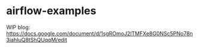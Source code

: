 # airflow-examples

WIP blog: https://docs.google.com/document/d/1sgROmoJ2lTMFXe8G0NSc5PNo78n3iahIuQ8tShQUqqM/edit
